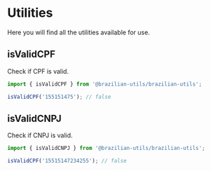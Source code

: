 # Utilities

Here you will find all the utilities available for use.

## isValidCPF

Check if CPF is valid.

```javascript
import { isValidCPF } from '@brazilian-utils/brazilian-utils';

isValidCPF('155151475'); // false
```

## isValidCNPJ

Check if CNPJ is valid.

```javascript
import { isValidCNPJ } from '@brazilian-utils/brazilian-utils';

isValidCPF('15515147234255'); // false
```
